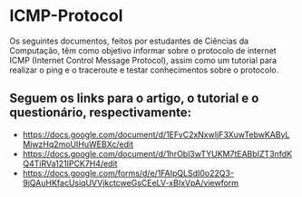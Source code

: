 # ICMP-Protocol
Os seguintes documentos, feitos por estudantes de Ciências da Computação, têm como objetivo informar sobre o protocolo de internet ICMP (Internet Control Message Protocol), assim como um tutorial para realizar o ping e o traceroute e testar conhecimentos sobre o protocolo.

## Seguem os links para o artigo, o tutorial e o questionário, respectivamente:
* https://docs.google.com/document/d/1EFvC2xNxwIjF3XuwTebwKAByLMjwzHq2moUIHuWEBXc/edit
* https://docs.google.com/document/d/1hrObl3wTYUKM7tEABbIZT3nfdKQ4TiRVa121IPCK7H4/edit
* https://docs.google.com/forms/d/e/1FAIpQLSdI0o22Q3-9jQAuHKfacUsiqUVVjkctcweGsCEeLV-xBIxVpA/viewform
